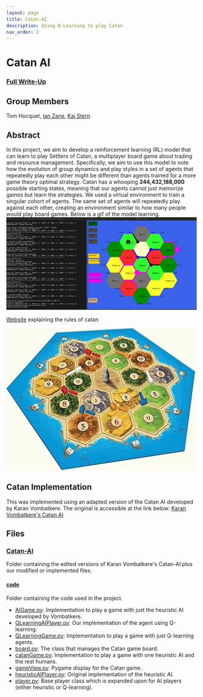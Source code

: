 ```yaml
---
layout: page
title: Catan-AI
description: Using Q-Learning to play Catan
nav_order: 2
---
```


# Catan AI

### [Full Write-Up](https://github.com/kpstern/COGS188_SP24/blob/main/FinalProject_TIK.pdf)

## Group Members
Tom Hocquet, [Ian Zane](https://github.com/ifzane), [Kai Stern](https://github.com/kpstern)

## Abstract

In this project, we aim to develop a reinforcement learning (RL) model that can learn to play Settlers of Catan, a multiplayer board game about trading and resource management. Specifically, we aim to use this model to note how the evolution of group dynamics and play styles in a set of agents that repeatedly play each other might be different than agents trained for a more game theory optimal strategy. Catan has a whooping <strong>244,432,188,000</strong> possible starting states, meaning that our agents cannot just memorize games but learn the strategies. We used a virtual environment to train a singular cohort of agents. The same set of agents will repeatedly play against each other, creating an environment similar to how many people would play board games. Below is a gif of the model learning. 
![GIF visualization of it learning](catan.gif)

[Website](https://www.dicebreaker.com/games/catan-1/how-to/how-to-play-catan-board-game) explaining the rules of catan

<img src="catan.jpg" alt="photo of Catan">

## Catan Implementation

This was implemented using an adapted version of the Catan AI developed by Karan Vombatkere. The original is accessible at the link below:
[Karan Vombatkere's Catan AI](https://github.com/kvombatkere/Catan-AI)

## Files

### [Catan-AI](https://github.com/tomok59/Catan-AI/tree/main/Catan-AI)
Folder containing the edited versions of Karan Vombatkere's Catan-AI plus our modified or implemented files.

#### [code](https://github.com/tomok59/Catan-AI/tree/main/Catan-AI/code)
Folder containing the code used in the project.

- [AIGame.py](https://github.com/kpstern/COGS188_SP24/blob/main/Catan-AI/code/AIGame.py): Implementation to play a game with just the heuristic AI developed by Vombatkere.
- [QLearningAIPlayer.py](https://github.com/kpstern/COGS188_SP24/blob/main/Catan-AI/code/QLearningAIPlayer.py): Our implementation of the agent using Q-learning.
- [QLearningGame.py](https://github.com/kpstern/COGS188_SP24/blob/main/Catan-AI/code/QLearningGame.py): Implementation to play a game with just Q-learning agents.
- [board.py](https://github.com/kpstern/COGS188_SP24/blob/main/Catan-AI/code/board.py): The class that manages the Catan game board.
- [catanGame.py](https://github.com/kpstern/COGS188_SP24/blob/main/Catan-AI/code/catanGame.py): Implementation to play a game with one heuristic AI and the rest humans.
- [gameView.py](https://github.com/kpstern/COGS188_SP24/blob/main/Catan-AI/code/gameView.py): Pygame display for the Catan game.
- [heuristicAIPlayer.py](https://github.com/kpstern/COGS188_SP24/blob/main/Catan-AI/code/heuristicAIPlayer.py): Original implementation of the heuristic AI.
- [player.py](https://github.com/kpstern/COGS188_SP24/blob/main/Catan-AI/code/player.py): Base player class which is expanded upon for AI players (either heuristic or Q-learning).
